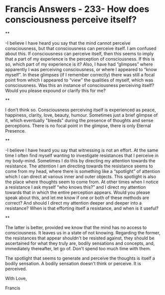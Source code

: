 # Francis Answers - 233- How does consciousness perceive itself?

**&nbsp;

-I believe I have heard you say that the mind cannot perceive consciousness, but that consciousness can perceive itself. I am confused about this. If consciousness can perceive itself, then this seems to imply that a part of my experience is the perception of consciousness. If this is so, which part of my experience is it? Also, I have had &ldquo;glimpses&rdquo; where apparently I was perceiving consciousness, or where I appeared to &ldquo;know myself&rdquo;. In these glimpses (if I remember correctly) there was still a focal point from which I appeared to &ldquo;view&rdquo; the qualities of myself, which was consciousness. Was this an instance of consciousness perceiving itself? Would you please expound or clarify this for me?

**

I don't think so. Consciousness perceiving itself is experienced as peace, happiness, clarity, love, beauty, humour. Sometimes just a brief glimpse of it, which eventually &quot;bleeds&quot; during the presence of thoughts and sense perceptions. There is no focal point in the glimpse, there is only Eternal Presence.

**

-I believe I have heard you say that witnessing is not an effort. At the same time I often find myself wanting to investigate resistances that I perceive in my body-mind. Sometimes I do this by directing my attention towards the resistance. The attention I am directing towards the resistance seems to come from my head, where there is something like a &ldquo;spotlight&rdquo; of attention which I can direct at various inner and outer objects. This spotlight is also the place where thoughts seem to come from. At other times when I notice a resistance I ask myself &ldquo;who knows this?&rdquo; and I direct my attention towards that in which the entire perception appears. Would you please speak about this, and let me know if one or both of these methods are correct? And should I direct my attention deeper and deeper into a resistance? When is that efforting itself a resistance, and when is it useful?

**

The latter is better, provided we know that the mind has no access to consciousness. It leaves us in a state of not knowing. Regarding the former, the resistances that appear shouldn't be resisted against, they should be ascertained for what they truly are, bodily sensations and concepts, and, immediately thereafter, let go of. Don't spend too much time with them. 

The spotlight that seems to generate and perceive the thoughts is itself a bodily sensation. A bodily sensation doesn't think or perceive. It is perceived.

With Love,

Francis

